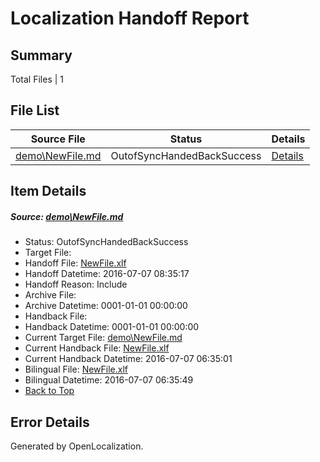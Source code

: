 # <a name='report-top'></a> Localization Handoff Report

## Summary
 Total Files | 1

## File List
 Source File | Status | Details 
 ----------- | ------ | ------- 
 [demo\NewFile.md](https://github.com/OpenLocalizationOrg/win-cpub-itpro-docs/blob/fe6af4ec79e344ada9402f5a59814ac56a0b1404/demo/NewFile.md) | OutofSyncHandedBackSuccess | [Details](#df22c891405129ee605e20c317639fb3a4171d9a201)

## Item Details
##### <a name='df22c891405129ee605e20c317639fb3a4171d9a201'></a> Source: [demo\NewFile.md](https://github.com/OpenLocalizationOrg/win-cpub-itpro-docs/blob/fe6af4ec79e344ada9402f5a59814ac56a0b1404/demo/NewFile.md)
* Status: OutofSyncHandedBackSuccess
* Target File: 
* Handoff File: [NewFile.xlf](https://github.com/OpenLocalizationOrg/wdg-test.handoff/blob/2d35db52b36123e8a3534c6e3c9bc0698fb1a92c/ol-handoff/en-us.win-cpub-itpro-docs/demo/NewFile.xlf)
* Handoff Datetime: 2016-07-07 08:35:17
* Handoff Reason: Include
* Archive File: 
* Archive Datetime: 0001-01-01 00:00:00
* Handback File: 
* Handback Datetime: 0001-01-01 00:00:00
* Current Target File: [demo\NewFile.md](https://github.com/OpenLocalizationOrg/win-cpub-itpro-docs.zh-cn/blob/1cd62b772bbdfc81df1c4451965233f102b8e5e3/demo/NewFile.md)
* Current Handback File: [NewFile.xlf](https://github.com/OpenLocalizationOrg/wdg-test.handback/blob/e44a1c671921d132a2f1b7c9e23a18418b96a69f/ol-handback/zh-cn.win-cpub-itpro-docs/demo/NewFile.xlf)
* Current Handback Datetime: 2016-07-07 06:35:01
* Bilingual File: [NewFile.xlf](https://github.com/OpenLocalizationOrg/wdg-test.handback/blob/e44a1c671921d132a2f1b7c9e23a18418b96a69f/ol-handback/zh-cn.win-cpub-itpro-docs/demo/NewFile.xlf)
* Bilingual Datetime: 2016-07-07 06:35:49
* [Back to Top](#report-top)


## Error Details

Generated by OpenLocalization.
